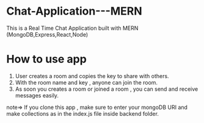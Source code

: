 # Chat-Application---MERN
This is a Real Time Chat Application built with MERN (MongoDB,Express,React,Node)

# How to use app

1. User creates a room and copies the key to share with others.
2. With the room name and key , anyone can join the room.
3. As soon you creates a room or joined a room , you can send and receive messages easily.

note=> If you clone this app , make sure to enter your mongoDB URI and make collections as in the index.js file inside backend folder.
